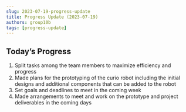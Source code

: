 ```yaml
---
slug: 2023-07-19-progress-update
title: Progress Update (2023-07-19)
authors: group10b
tags: [progress-update]
---
```


## Today’s Progress

1. Split tasks among the team members to maximize efficiency and progress
2. Made plans for the prototyping of the curio robot including the initial designs and additional components that can be added to the robot
3. Set goals and deadlines to meet in the coming week
4. Made arrangements to meet and work on the prototype and project deliverables in the coming days
